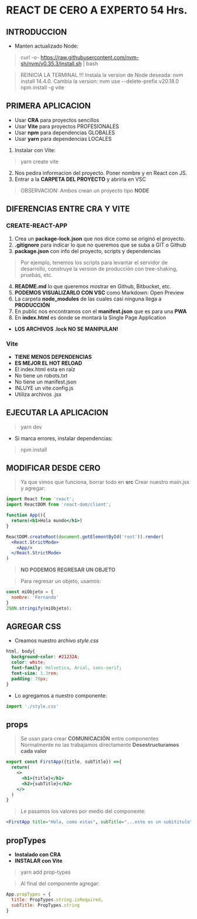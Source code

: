 # REACT DE CERO A EXPERTO 54 Hrs.

## INTRODUCCION

* Manten actualizado Node:

> curl -o- https://raw.githubusercontent.com/nvm-sh/nvm/v0.35.3/install.sh | bash

> REINICIA LA TERMINAL !!!
> Instala la version de Node deseada: nvm install 14.4.0.
> Cambia la version: nvm use --delete-prefix v20.18.0
> npm install -g vite


## PRIMERA APLICACION

* Usar __CRA__ para proyectos sencillos
* Usar __Vite__ para proyectos PROFESIONALES
* Usar __npm__ para dependencias GLOBALES
* Usar __yarn__ para dependencias LOCALES

1. Instalar con Vite:
> yarn create vite

2. Nos pedira informacion del proyecto. Poner nombre y en React con JS.
3. Entrar a la __CARPETA DEL PROYECTO__ y abrirla en VSC

> OBSERVACION: Ambos crean un proyecto tipo __NODE__


## DIFERENCIAS ENTRE CRA Y VITE

### CREATE-REACT-APP

1. Crea un __package-lock.json__ que nos dice como se originó el proyecto.
2. __.gitignore__ para indicar lo que no queremos que se suba a GIT o Github
3. __package.json__ con info del proyecto, scripts y dependencias
> Por ejemplo, tenemos los scripts para levantar el servidor de desarrollo,
> construye la version de producción con tree-shaking, pruebas, etc.
4. __README.md__ lo que queremos mostrar en Github, Bitbucket, etc.
5. __PODEMOS VISUALIZARLO CON VSC__ como Markdown: Open Preview
6. La carpeta __node_modules__ de las cuales casi ninguna llega a __PRODUCCIÓN__
7. En public nos encontramos con el __manifest.json__ que es para una __PWA__
8. En __index.html__ es donde se montará la Single Page Application

* __LOS ARCHIVOS .lock NO SE MANIPULAN!__

### Vite

* __TIENE MENOS DEPENDENCIAS__
* __ES MEJOR EL HOT RELOAD__
* El index.html esta en raíz
* No tiene un robots.txt
* No tiene un manifest.json
* INLUYE un vite.config.js
* Utiliza archivos .jsx

## EJECUTAR LA APLICACION

> yarn dev

* Si marca errores, instalar dependencias:

> npm install

## MODIFICAR DESDE CERO

> Ya que vimos que funciona, borrar todo en __src__
> Crear nuestro main.jsx y agregar:

```jsx
import React from 'react';
import ReactDOM from 'react-dom/client';

function App(){
  return(<h1>Hola mundo</h1>)
}

ReactDOM.createRoot(document.getElementById('root')).render(
  <React.StrictMode>
    <App/>
  </React.StrictMode>
)
```

> __NO PODEMOS REGRESAR UN OBJETO__

> Para regresar un objeto, usamos:

```javascript
const miObjeto = {
  nombre: 'Fernando'
}
JSON.stringify(miObjeto);
```

## AGREGAR CSS

* Creamos nuestro archivo _style.css_

```css
html, body{
  background-color: #21232A;
  color: white;
  font-family: Helvetica, Arial, sans-serif;
  font-size: 1.3rem;
  padding: 70px;
}
```
* Lo agregamos a nuestro componente:

```jsx
import './style.css'
```

## props

> Se usan para crear __COMUNICACIÓN__ entre componentes
> Normalmente no las trabajamos directamente
> __Desestructuramos cada valor__

```jsx
export const FirstApp({title, subTitle}) =>{
  return(
    <>
      <h1>{title}</h1>
      <h2>{subTitle}</h2>
    </>
  )
}
```
> Le pasamos los valores por medio del componente:

```jsx
<FirstApp title="Hola, como estas", subTitle="...esto es un subititulo"/>
```


## propTypes

* __Instalado con CRA__
* __INSTALAR con Vite__
> yarn add prop-types

> Al final del componente agregar:

```jsx
App.propTypes = {
  title: PropTypes.string.isRequired,
  subTitle: PropTypes.string
}
```





